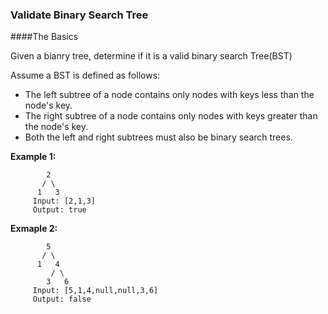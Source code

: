 ### Validate Binary Search Tree
####The Basics

Given a bianry tree, determine if it is a valid binary search Tree(BST)

Assume a BST is defined as follows:

* The left subtree of a node contains only nodes with keys less than the node's key.
* The right subtree of a node contains only nodes with keys greater than the node's key.
* Both the left and right subtrees must also be binary search trees.

**Example 1:**  
	
			2  
		   / \
		  1   3  
		 Input: [2,1,3]
		 Output: true

**Exmaple 2:**

			5
		   / \
		  1   4
		     / \
		    3   6
		 Input: [5,1,4,null,null,3,6]
		 Output: false


